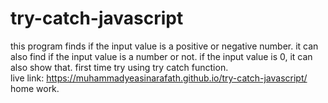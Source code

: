 # try-catch-javascript
this program finds if the input value is a positive or negative number. it can also find if the input value is a number or not. if the input value is 0, it can also show that. first time try using try catch function. 
<br>
live link: https://muhammadyeasinarafath.github.io/try-catch-javascript/
<br>
home work.
